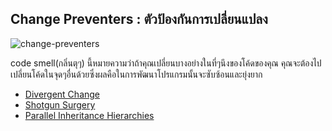 ## Change Preventers : ตัวป้องกันการเปลี่ยนแปลง

![change-preventers](https://sourcemaking.com/images/refactoring-illustrations/change-preventers.png)

code smell(กลิ่นตุๆ) นี้หมายความว่าถ้าคุณเปลี่ยนบางอย่างในที่ๆนึงของโค้ดของคุณ คุณจะต้องไปเปลี่ยนโค้ดในจุดๆอื่นด้วยซึ่งผลคือในการพัฒนาโปรแกรมนั้นจะซับซ้อนและยุ่งยาก

- [Divergent Change](01-Divergent_Change.md)
- [Shotgun Surgery](02-Shotgun_Surgery.md)
- [Parallel Inheritance Hierarchies](03-Parallel_Inheritance_Hierarchies.md)

